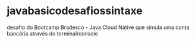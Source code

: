 # javabasicodesafiossintaxe

desafio do Bootcamp Bradesco - Java Cloud Native que simula uma conta bancária através do terminal/console
